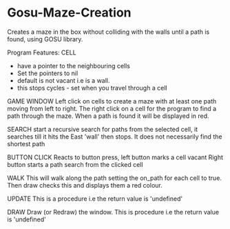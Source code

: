 # Gosu-Maze-Creation
Creates a maze in the box without colliding with the walls until a path is found, using GOSU library. 

Program Features:
CELL
- have a pointer to the neighbouring cells
- Set the pointers to nil
- default is not vacant i.e is a wall.
- this stops cycles - set when you travel through a cell

GAME WINDOW
Left click on cells to create a maze with at least one path moving from left to right.  The right click on a cell for the program to find a path through the maze. When a path is found it will be displayed in red.

SEARCH
start a recursive search for paths from the selected cell, it searches till it hits the East 'wall' then stops. It does not necessarily find the shortest path

BUTTON CLICK
Reacts to button press, left button marks a cell vacant
Right button starts a path search from the clicked cell

WALK
This will walk along the path setting the on_path for each cell to true. Then draw checks this and displays them a red colour.

UPDATE
This is a procedure i.e the return value is 'undefined'

DRAW
 Draw (or Redraw) the window. This is procedure i.e the return value is 'undefined'
